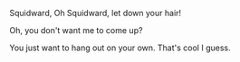Squidward, Oh Squidward, let down your hair!

Oh, you don't want me to come up?

You just want to hang out on your own. That's cool I guess.